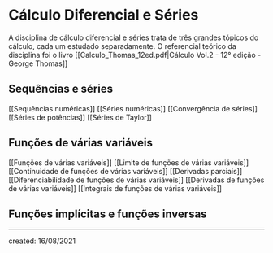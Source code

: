 # Cálculo Diferencial e Séries
A disciplina de cálculo diferencial e séries trata de três grandes tópicos do cálculo, cada um estudado separadamente. O referencial teórico da disciplina foi o livro [[Calculo_Thomas_12ed.pdf|Cálculo Vol.2 - 12° edição - George Thomas]]

## Sequências e séries
[[Sequências numéricas]]
[[Séries numéricas]]
[[Convergência de séries]]
[[Séries de potências]]
[[Séries de Taylor]]

## Funções de várias variáveis
[[Funções de várias variáveis]]
[[Limite de funções de várias variáveis]]
[[Continuidade de funções de várias variáveis]]
[[Derivadas parciais]]
[[Diferenciabilidade de funções de várias variáveis]]
[[Derivadas de funções de várias variáveis]]
[[Integrais de funções de várias variáveis]]

## Funções implícitas e funções inversas

---

created: 16/08/2021

